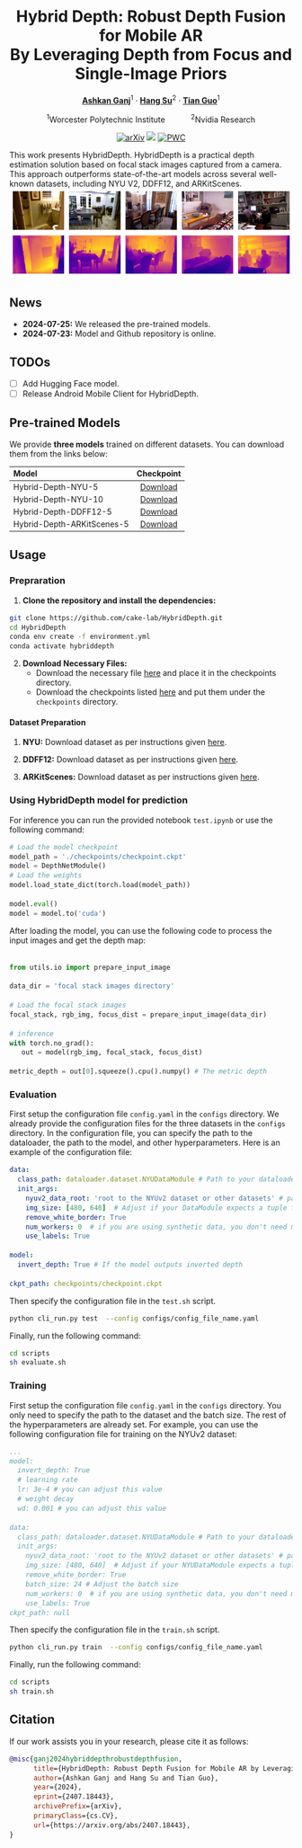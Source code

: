 <div align="center">
<h1>Hybrid Depth: Robust Depth Fusion for Mobile AR </br> By Leveraging Depth from Focus and Single-Image Priors</h1>

[**Ashkan Ganj**](https://ashkanganj.me/)<sup>1</sup> · [**Hang Su**](https://suhangpro.github.io/)<sup>2</sup> · [**Tian Guo**](https://tianguo.info/)<sup>1</sup>

<sup>1</sup>Worcester Polytechnic Institute
&emsp;&emsp;&emsp;<sup>2</sup>Nvidia Research

<a href="https://arxiv.org/pdf/2407.18443"><img src='https://img.shields.io/badge/arXiv-Hybrid Depth-red' alt='arXiv'></a>
<a href=''><img src='https://img.shields.io/badge/%F0%9F%A4%97%20Hugging%20Face-yellow'></a>
[![PWC](https://img.shields.io/endpoint.svg?url=https://paperswithcode.com/badge/hybriddepth-robust-depth-fusion-for-mobile-ar/monocular-depth-estimation-on-arkitscenes)](https://paperswithcode.com/sota/monocular-depth-estimation-on-arkitscenes?p=hybriddepth-robust-depth-fusion-for-mobile-ar)
</div>

This work presents HybridDepth. HybridDepth is a practical depth estimation solution based on focal stack images captured from a camera. This approach outperforms state-of-the-art models across several well-known datasets, including NYU V2, DDFF12, and ARKitScenes.
![teaser](assets/teaser.png)

## News

- **2024-07-25:** We released the pre-trained models.
- **2024-07-23:** Model and Github repository is online.

## TODOs

- [ ] Add Hugging Face model.
- [ ] Release Android Mobile Client for HybridDepth.

## Pre-trained Models

We provide **three models** trained on different datasets. You can download them from the links below:

| Model | Checkpoint |
|:-|:-:|
| Hybrid-Depth-NYU-5 | [Download](https://github.com/cake-lab/HybridDepth/releases/download/v1.0/NYUBestScaleInv5Full.ckpt) |
| Hybrid-Depth-NYU-10 | [Download](https://github.com/cake-lab/HybridDepth/releases/download/v1.0/NYUBestScaleInv10Full.ckpt) |
| Hybrid-Depth-DDFF12-5 | [Download](https://github.com/cake-lab/HybridDepth/releases/download/v1.0/DDFF12BestScaleInv.ckpt) |
| Hybrid-Depth-ARKitScenes-5 | [Download](https://github.com/cake-lab/HybridDepth/releases/download/v1.0/scaleInvARKitScenes5.ckpt) |

## Usage

### Prepraration
1. **Clone the repository and install the dependencies:**
```bash
git clone https://github.com/cake-lab/HybridDepth.git
cd HybridDepth
conda env create -f environment.yml
conda activate hybriddepth
```
2. **Download Necessary Files:**
   * Download the necessary file [here](https://github.com/cake-lab/HybridDepth/releases/download/v1.0/DFF-DFV.tar) and place it in the checkpoints directory.
   * Download the checkpoints listed [here](#pre-trained-models) and put them under the `checkpoints` directory.

#### Dataset Preparation

1. **NYU:**
Download dataset as per instructions given [here](https://github.com/cleinc/bts/tree/master/pytorch#nyu-depvh-v2).

1. **DDFF12:**
Download dataset as per instructions given [here](https://github.com/fuy34/DFV).
1. **ARKitScenes:**
Download dataset as per instructions given [here](https://github.com/cake-lab/Mobile-AR-Depth-Estimation).

### Using HybridDepth model for prediction

For inference you can run the provided notebook `test.ipynb` or use the following command:

```python
# Load the model checkpoint
model_path = './checkpoints/checkpoint.ckpt'
model = DepthNetModule()
# Load the weights
model.load_state_dict(torch.load(model_path))

model.eval()
model = model.to('cuda')
```

After loading the model, you can use the following code to process the input images and get the depth map:

```python

from utils.io import prepare_input_image

data_dir = 'focal stack images directory'

# Load the focal stack images
focal_stack, rgb_img, focus_dist = prepare_input_image(data_dir)

# inference
with torch.no_grad():
   out = model(rgb_img, focal_stack, focus_dist)

metric_depth = out[0].squeeze().cpu().numpy() # The metric depth
```

### Evaluation

First setup the configuration file `config.yaml` in the `configs` directory. We already provide the configuration files for the three datasets in the `configs` directory. In the configuration file, you can specify the path to the dataloader, the path to the model, and other hyperparameters. Here is an example of the configuration file:

```yaml
data:
  class_path: dataloader.dataset.NYUDataModule # Path to your dataloader Module in dataset.py
  init_args:
    nyuv2_data_root: 'root to the NYUv2 dataset or other datasets' # path to the specific dataset
    img_size: [480, 640]  # Adjust if your DataModule expects a tuple for img_size
    remove_white_border: True
    num_workers: 0  # if you are using synthetic data, you don't need multiple workers
    use_labels: True

model:
  invert_depth: True # If the model outputs inverted depth

ckpt_path: checkpoints/checkpoint.ckpt
```

Then specify the configuration file in the `test.sh` script.

```bash
python cli_run.py test  --config configs/config_file_name.yaml
```

Finally, run the following command:

```bash
cd scripts
sh evaluate.sh
```

### Training

First setup the configuration file `config.yaml` in the `configs` directory. You only need to specify the path to the dataset and the batch size. The rest of the hyperparameters are already set.
For example, you can use the following configuration file for training on the NYUv2 dataset:

```yaml
...
model:
  invert_depth: True
  # learning rate
  lr: 3e-4 # you can adjust this value
  # weight decay
  wd: 0.001 # you can adjust this value

data:
  class_path: dataloader.dataset.NYUDataModule # Path to your dataloader Module in dataset.py
  init_args:
    nyuv2_data_root: 'root to the NYUv2 dataset or other datasets' # path to the specific dataset
    img_size: [480, 640]  # Adjust if your NYUDataModule expects a tuple for img_size
    remove_white_border: True
    batch_size: 24 # Adjust the batch size
    num_workers: 0  # if you are using synthetic data, you don't need multiple workers
    use_labels: True
ckpt_path: null
```

Then specify the configuration file in the `train.sh` script.

```bash
python cli_run.py train  --config configs/config_file_name.yaml
```

Finally, run the following command:

```bash
cd scripts
sh train.sh
```

## Citation
If our work assists you in your research, please cite it as follows:

```Bibtex
@misc{ganj2024hybriddepthrobustdepthfusion,
      title={HybridDepth: Robust Depth Fusion for Mobile AR by Leveraging Depth from Focus and Single-Image Priors}, 
      author={Ashkan Ganj and Hang Su and Tian Guo},
      year={2024},
      eprint={2407.18443},
      archivePrefix={arXiv},
      primaryClass={cs.CV},
      url={https://arxiv.org/abs/2407.18443}, 
}
```
